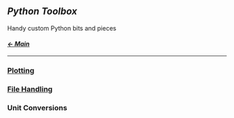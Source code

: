 ## _Python Toolbox_

Handy custom Python bits and pieces

#### _[← Main](index.md)_

---

### [Plotting](plotting.md)

### [File Handling](file_handling.md)

### Unit Conversions



